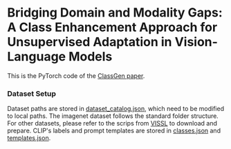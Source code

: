 # Bridging Domain and Modality Gaps: A Class Enhancement Approach for Unsupervised Adaptation in Vision-Language Models
 
This is the PyTorch code of the [ClassGen paper]().


### Dataset Setup
Dataset paths are stored in [dataset_catalog.json](https://github.com/salesforce/MUST/blob/main/dataset_catalog.json), which need to be modified to local paths. The imagenet dataset follows the standard folder structure. For other datasets, please refer to the scrips from [VISSL](https://github.com/facebookresearch/vissl/tree/main/extra_scripts/datasets) to download and prepare. CLIP's labels and prompt templates are stored in [classes.json](https://github.com/salesforce/MUST/blob/main/classes.json) and [templates.json](https://github.com/salesforce/MUST/blob/main/templates.json).





